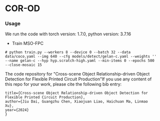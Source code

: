 # COR-OD
### Usage 
We run the code with torch version: 1.7.0, python version: 3.7.16
* Train MSO-FPC
```
# python train.py --workers 8 --device 0 --batch 32 --data data/coco.yaml --img 640 --cfg models/detect/gelan-c.yaml --weights '' --name gelan-c --hyp hyp.scratch-high.yaml --min-items 0 --epochs 500 --close-mosaic 15
```
The code repository for "Cross-scene Object Relationship-driven Object Detection for Flexible Printed Circuit Production"If you use any content of this repo for your work, please cite the following bib entry:

    title={Cross-scene Object Relationship-driven Object Detection for Flexible Printed Circuit Production},
    author={Jiu Dai, Guangzhu Chen, Xiaojuan Liao, Haichuan Ma, Linmao Xu},
    year={2024}
    }

